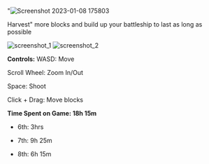 "![Screenshot 2023-01-08 175803](https://user-images.githubusercontent.com/69014593/211214346-976f684a-cba9-42a4-aa2a-c7d7b49286ed.png)

Harvest" more blocks and build up your battleship to last as long as possible

![screenshot_1](https://user-images.githubusercontent.com/69014593/211214355-55b0ad0f-a7ac-4c25-9b07-2eeeef48cc57.png)
![screenshot_2](https://user-images.githubusercontent.com/69014593/211214356-0e980df1-37dc-4056-bc42-ed18c4652fc8.png)

**Controls:**
WASD: Move

Scroll Wheel: Zoom In/Out

Space: Shoot

Click + Drag: Move blocks

**Time Spent on Game: 18h 15m**

- 6th: 3hrs 

- 7th: 9h 25m

- 8th: 6h 15m
